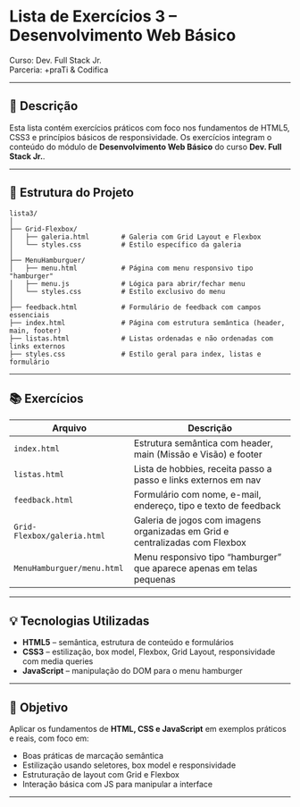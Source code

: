 # Lista de Exercícios 3 – Desenvolvimento Web Básico  
Curso: Dev. Full Stack Jr.  
Parceria: +praTi & Codifica

---

## 📝 Descrição

Esta lista contém exercícios práticos com foco nos fundamentos de HTML5, CSS3 e princípios básicos de responsividade. Os exercícios integram o conteúdo do módulo de **Desenvolvimento Web Básico** do curso **Dev. Full Stack Jr.**.

---

## 📁 Estrutura do Projeto

```
lista3/
│
├── Grid-Flexbox/
│   ├── galeria.html        # Galeria com Grid Layout e Flexbox
│   └── styles.css          # Estilo específico da galeria
│
├── MenuHamburguer/
│   ├── menu.html           # Página com menu responsivo tipo "hamburger"
│   ├── menu.js             # Lógica para abrir/fechar menu
│   └── styles.css          # Estilo exclusivo do menu
│
├── feedback.html           # Formulário de feedback com campos essenciais
├── index.html              # Página com estrutura semântica (header, main, footer)
├── listas.html             # Listas ordenadas e não ordenadas com links externos
├── styles.css              # Estilo geral para index, listas e formulário
```

---

## 📚 Exercícios

| Arquivo                    | Descrição                                                                 |
|---------------------------|---------------------------------------------------------------------------|
| `index.html`              | Estrutura semântica com header, main (Missão e Visão) e footer            |
| `listas.html`             | Lista de hobbies, receita passo a passo e links externos em nav           |
| `feedback.html`           | Formulário com nome, e-mail, endereço, tipo e texto de feedback           |
| `Grid-Flexbox/galeria.html` | Galeria de jogos com imagens organizadas em Grid e centralizadas com Flexbox |
| `MenuHamburguer/menu.html` | Menu responsivo tipo “hamburger” que aparece apenas em telas pequenas    |

---

## 💡 Tecnologias Utilizadas

- **HTML5** – semântica, estrutura de conteúdo e formulários  
- **CSS3** – estilização, box model, Flexbox, Grid Layout, responsividade com media queries  
- **JavaScript** – manipulação do DOM para o menu hamburger

---

## 🎯 Objetivo

Aplicar os fundamentos de **HTML, CSS e JavaScript** em exemplos práticos e reais, com foco em:
- Boas práticas de marcação semântica
- Estilização usando seletores, box model e responsividade
- Estruturação de layout com Grid e Flexbox
- Interação básica com JS para manipular a interface

---


